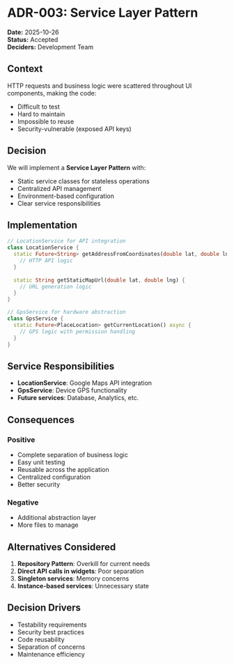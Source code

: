 # ADR-003: Service Layer Pattern

**Date:** 2025-10-26  
**Status:** Accepted  
**Deciders:** Development Team  

## Context

HTTP requests and business logic were scattered throughout UI components, making the code:
- Difficult to test
- Hard to maintain
- Impossible to reuse
- Security-vulnerable (exposed API keys)

## Decision

We will implement a **Service Layer Pattern** with:

- Static service classes for stateless operations
- Centralized API management
- Environment-based configuration
- Clear service responsibilities

## Implementation

```dart
// LocationService for API integration
class LocationService {
  static Future<String> getAddressFromCoordinates(double lat, double lng) async {
    // HTTP API logic
  }
  
  static String getStaticMapUrl(double lat, double lng) {
    // URL generation logic
  }
}

// GpsService for hardware abstraction
class GpsService {
  static Future<PlaceLocation> getCurrentLocation() async {
    // GPS logic with permission handling
  }
}
```

## Service Responsibilities

- **LocationService**: Google Maps API integration
- **GpsService**: Device GPS functionality
- **Future services**: Database, Analytics, etc.

## Consequences

### Positive
- Complete separation of business logic
- Easy unit testing
- Reusable across the application
- Centralized configuration
- Better security

### Negative
- Additional abstraction layer
- More files to manage

## Alternatives Considered

1. **Repository Pattern**: Overkill for current needs
2. **Direct API calls in widgets**: Poor separation
3. **Singleton services**: Memory concerns
4. **Instance-based services**: Unnecessary state

## Decision Drivers

- Testability requirements
- Security best practices
- Code reusability
- Separation of concerns
- Maintenance efficiency